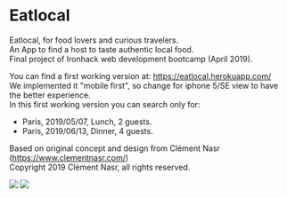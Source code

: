 # Eatlocal

Eatlocal, for food lovers and curious travelers.  
An App to find a host to taste authentic local food.  
Final project of Ironhack web development bootcamp (April 2019).

You can find a first working version at: https://eatlocal.herokuapp.com/   
We implemented it "mobile first", so change for iphone 5/SE view to have the better experience.  
In this first working version you can search only for:  
- Paris, 2019/05/07, Lunch, 2 guests.  
- Paris, 2019/06/13, Dinner, 4 guests.  

Based on original concept and design from Clément Nasr (https://www.clementnasr.com/)   
Copyright 2019 Clément Nasr, all rights reserved.

<img align="left" src="https://res.cloudinary.com/dl297oyd1/image/upload/v1556483602/Capture_d_e%CC%81cran_2019-04-28_a%CC%80_22.23.43.png" />
<img align="left" src="https://res.cloudinary.com/dl297oyd1/image/upload/v1556483938/Capture_d_e%CC%81cran_2019-04-28_a%CC%80_22.24.36.png" />


